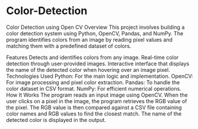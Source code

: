 # Color-Detection
Color Detection using Open CV 
Overview
This project involves building a color detection system using Python, OpenCV, Pandas, and NumPy. The program identifies colors from an image by reading pixel values and matching them with a predefined dataset of colors.

Features
Detects and identifies colors from any image.
Real-time color detection through user-provided images.
Interactive interface that displays the name of the detected color when hovering over an image pixel.
Technologies Used
Python: For the main logic and implementation.
OpenCV: For image processing and pixel color extraction.
Pandas: To handle the color dataset in CSV format.
NumPy: For efficient numerical operations.
How It Works
The program reads an input image using OpenCV.
When the user clicks on a pixel in the image, the program retrieves the RGB value of the pixel.
The RGB value is then compared against a CSV file containing color names and RGB values to find the closest match.
The name of the detected color is displayed in the output.

